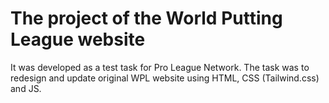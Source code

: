 # The project of the World Putting League website

It was developed as a test task for Pro League Network. The task was to redesign and update original WPL website using HTML, CSS (Tailwind.css) and JS.
